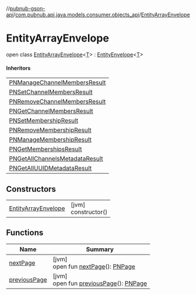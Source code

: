 //[pubnub-gson-api](../../../index.md)/[com.pubnub.api.java.models.consumer.objects_api](../index.md)/[EntityArrayEnvelope](index.md)

# EntityArrayEnvelope

open class [EntityArrayEnvelope](index.md)&lt;[T](index.md)&gt; : [EntityEnvelope](../-entity-envelope/index.md)&lt;[T](../-entity-envelope/index.md)&gt; 

#### Inheritors

| |
|---|
| [PNManageChannelMembersResult](../../com.pubnub.api.java.models.consumer.objects_api.member/-p-n-manage-channel-members-result/index.md) |
| [PNSetChannelMembersResult](../../com.pubnub.api.java.models.consumer.objects_api.member/-p-n-set-channel-members-result/index.md) |
| [PNRemoveChannelMembersResult](../../com.pubnub.api.java.models.consumer.objects_api.member/-p-n-remove-channel-members-result/index.md) |
| [PNGetChannelMembersResult](../../com.pubnub.api.java.models.consumer.objects_api.member/-p-n-get-channel-members-result/index.md) |
| [PNSetMembershipResult](../../com.pubnub.api.java.models.consumer.objects_api.membership/-p-n-set-membership-result/index.md) |
| [PNRemoveMembershipResult](../../com.pubnub.api.java.models.consumer.objects_api.membership/-p-n-remove-membership-result/index.md) |
| [PNManageMembershipResult](../../com.pubnub.api.java.models.consumer.objects_api.membership/-p-n-manage-membership-result/index.md) |
| [PNGetMembershipsResult](../../com.pubnub.api.java.models.consumer.objects_api.membership/-p-n-get-memberships-result/index.md) |
| [PNGetAllChannelsMetadataResult](../../com.pubnub.api.java.models.consumer.objects_api.channel/-p-n-get-all-channels-metadata-result/index.md) |
| [PNGetAllUUIDMetadataResult](../../com.pubnub.api.java.models.consumer.objects_api.uuid/-p-n-get-all-u-u-i-d-metadata-result/index.md) |

## Constructors

| | |
|---|---|
| [EntityArrayEnvelope](-entity-array-envelope.md) | [jvm]<br>constructor() |

## Functions

| Name | Summary |
|---|---|
| [nextPage](next-page.md) | [jvm]<br>open fun [nextPage](next-page.md)(): [PNPage](../../../../../pubnub-kotlin/pubnub-kotlin-core-api/pubnub-kotlin-core-api/com.pubnub.api.models.consumer.objects/-p-n-page/index.md) |
| [previousPage](previous-page.md) | [jvm]<br>open fun [previousPage](previous-page.md)(): [PNPage](../../../../../pubnub-kotlin/pubnub-kotlin-core-api/pubnub-kotlin-core-api/com.pubnub.api.models.consumer.objects/-p-n-page/index.md) |

